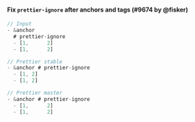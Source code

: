 #### Fix `prettier-ignore` after anchors and tags (#9674 by @fisker)

<!-- prettier-ignore -->
```jsx
// Input
- &anchor
  # prettier-ignore
  - [1,      2]
  - [1,      2]

// Prettier stable
- &anchor # prettier-ignore
  - [1, 2]
  - [1, 2]

// Prettier master
- &anchor # prettier-ignore
  - [1,      2]
  - [1,      2]
```
